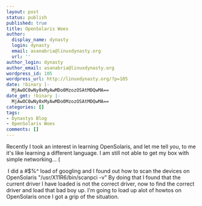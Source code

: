 ```yaml
---
layout: post
status: publish
published: true
title: OpenSolaris Woes
author:
  display_name: dynasty
  login: dynasty
  email: asanabria@linuxdynasty.org
  url: ''
author_login: dynasty
author_email: asanabria@linuxdynasty.org
wordpress_id: 105
wordpress_url: http://linuxdynasty.org/?p=105
date: !binary |-
  MjAwOC0wNy0xMyAwMDo0MzozOSAtMDQwMA==
date_gmt: !binary |-
  MjAwOC0wNy0xMyAwMDo0MzozOSAtMDQwMA==
categories: []
tags:
- Dynastys Blog
- OpenSolaris Woes
comments: []
---
```

<p>Recently I took an interest in learning OpenSolaris, and let me tell you, to me it's like learning a different language. I am still not able to get my box with simple networking... (</p>
<p>&nbsp;I did a #$%^ load of googling and I found out how to scan the devices on OpenSolaris &quot;/usr/X11R6/bin/scanpci -v&quot; By doing that I found that the current driver I have loaded is not the correct driver, now to find the correct driver and load that bad boy up. I'm going to load up alot of howtos on OpenSolaris once I got a grip of the situation. </p>
